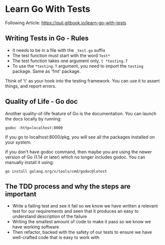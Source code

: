 # Learn Go With Tests

Following Article:
https://quii.gitbook.io/learn-go-with-tests


## Writing Tests in Go - Rules
- It needs to be in a file with the `_test.go` suffix
- The test function must start with the word `Test*`
- The test function takes one argument only, `t *testing.T` 
- To use the `*testing.T` argument, you need to import the `testing` package. Same as 'fmt' package.

Think of 't' as your hook into the testing framework. You can use it to assert things, and report errors.

## Quality of Life - Go doc

Another quality-of-life feature of Go is the documentation. 
You can launch the docs locally by running:
```terminal
godoc -http=localhost:8000
``` 
If you go to localhost:8000/pkg, you will see all the packages installed on your system.

If you don't have godoc command, then maybe you are using the newer version of Go (1.14 or later) which no longer includes godoc. 
You can manually install it using:

```terminal 
go install golang.org/x/tools/cmd/godoc@latest
```

## The TDD process and why the steps are important
- Write a failing test and see it fail so we know we have written a relevant test for our requirements and seen that it produces an easy to
understand description of the failure
- Writing the smallest amount of code to make it pass so we know we have working software
- Then refactor, backed with the safety of our tests to ensure we have well-crafted code that is easy to work with

